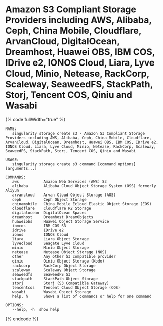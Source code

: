 # Amazon S3 Compliant Storage Providers including AWS, Alibaba, Ceph, China Mobile, Cloudflare, ArvanCloud, DigitalOcean, Dreamhost, Huawei OBS, IBM COS, IDrive e2, IONOS Cloud, Liara, Lyve Cloud, Minio, Netease, RackCorp, Scaleway, SeaweedFS, StackPath, Storj, Tencent COS, Qiniu and Wasabi

{% code fullWidth="true" %}
```
NAME:
   singularity storage create s3 - Amazon S3 Compliant Storage Providers including AWS, Alibaba, Ceph, China Mobile, Cloudflare, ArvanCloud, DigitalOcean, Dreamhost, Huawei OBS, IBM COS, IDrive e2, IONOS Cloud, Liara, Lyve Cloud, Minio, Netease, RackCorp, Scaleway, SeaweedFS, StackPath, Storj, Tencent COS, Qiniu and Wasabi

USAGE:
   singularity storage create s3 command [command options] [arguments...]

COMMANDS:
   aws           Amazon Web Services (AWS) S3
   alibaba       Alibaba Cloud Object Storage System (OSS) formerly Aliyun
   arvancloud    Arvan Cloud Object Storage (AOS)
   ceph          Ceph Object Storage
   chinamobile   China Mobile Ecloud Elastic Object Storage (EOS)
   cloudflare    Cloudflare R2 Storage
   digitalocean  DigitalOcean Spaces
   dreamhost     Dreamhost DreamObjects
   huaweiobs     Huawei Object Storage Service
   ibmcos        IBM COS S3
   idrive        IDrive e2
   ionos         IONOS Cloud
   liara         Liara Object Storage
   lyvecloud     Seagate Lyve Cloud
   minio         Minio Object Storage
   netease       Netease Object Storage (NOS)
   other         Any other S3 compatible provider
   qiniu         Qiniu Object Storage (Kodo)
   rackcorp      RackCorp Object Storage
   scaleway      Scaleway Object Storage
   seaweedfs     SeaweedFS S3
   stackpath     StackPath Object Storage
   storj         Storj (S3 Compatible Gateway)
   tencentcos    Tencent Cloud Object Storage (COS)
   wasabi        Wasabi Object Storage
   help, h       Shows a list of commands or help for one command

OPTIONS:
   --help, -h  show help
```
{% endcode %}
